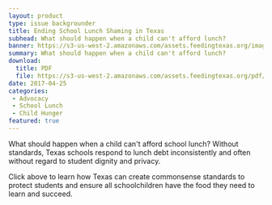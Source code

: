 ```yaml
---
layout: product
type: issue backgrounder
title: Ending School Lunch Shaming in Texas
subhead: What should happen when a child can't afford lunch?
banner: https://s3-us-west-2.amazonaws.com/assets.feedingtexas.org/images/banners/banner-02.jpg
summary: What should happen when a child can't afford lunch? 
download:
  title: PDF
  file: https://s3-us-west-2.amazonaws.com/assets.feedingtexas.org/pdf/Feeding-Texas--End-Lunch-Shaming.pdf
date: 2017-04-25
categories:
 - Advocacy
 - School Lunch
 - Child Hunger
featured: true
---
```

What should happen when a child can't afford school lunch? Without standards, Texas schools respond to lunch debt inconsistently and often without regard to student dignity and privacy. 

Click above to learn how Texas can create commonsense standards to protect students and ensure all schoolchildren have the food they need to learn and succeed.
